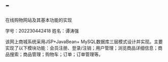 # -
在线购物网站及其基本功能的实现

学号：202230442418
姓名：谭涛强

该网上商城系统采用JSP+JavaBean+ MySQL数据库三层模式设计并实现。主要实现了以下模块功能：会员注册、登录/注销；用户管理；浏览商品详细信息；商品搜索；商品管理；购物车；订单；订单管理等。
